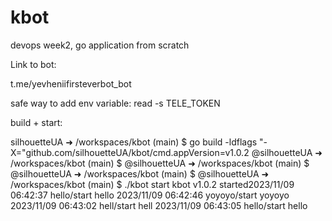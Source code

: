# kbot
devops week2, go application from scratch

Link to bot:

t.me/yevheniifirsteverbot_bot

safe way to add env variable:
read -s TELE_TOKEN

build + start:

silhouetteUA ➜ /workspaces/kbot (main) $ go build -ldflags "-X="github.com/silhouetteUA/kbot/cmd.appVersion=v1.0.2
@silhouetteUA ➜ /workspaces/kbot (main) $ 
@silhouetteUA ➜ /workspaces/kbot (main) $ 
@silhouetteUA ➜ /workspaces/kbot (main) $ 
@silhouetteUA ➜ /workspaces/kbot (main) $ ./kbot start
kbot v1.0.2 started2023/11/09 06:42:37 hello/start hello
2023/11/09 06:42:46 yoyoyo/start yoyoyo
2023/11/09 06:43:02 hell/start hell
2023/11/09 06:43:05 hello/start hello
